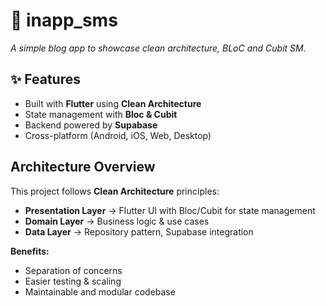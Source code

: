 # 📱 inapp_sms

_A simple blog app to showcase clean architecture, BLoC and Cubit SM._  

## ✨ Features  
-  Built with **Flutter** using **Clean Architecture**  
-  State management with **Bloc & Cubit**  
-  Backend powered by **Supabase**  
-  Cross-platform (Android, iOS, Web, Desktop)  


## Architecture Overview  
This project follows **Clean Architecture** principles:  

- **Presentation Layer** → Flutter UI with Bloc/Cubit for state management  
- **Domain Layer** → Business logic & use cases  
- **Data Layer** → Repository pattern, Supabase integration  

 **Benefits:**  
- Separation of concerns  
- Easier testing & scaling  
- Maintainable and modular codebase  
